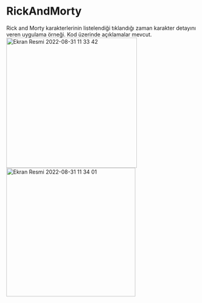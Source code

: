 # RickAndMorty
Rick and Morty karakterlerinin listelendiği tıklandığı zaman karakter detayını veren uygulama örneği. Kod üzerinde açıklamalar mevcut.
<img width="343" alt="Ekran Resmi 2022-08-31 11 33 42" src="https://user-images.githubusercontent.com/98044736/187635579-180a2cf2-31df-4f67-99b1-7664f467ff05.png">
<img width="339" alt="Ekran Resmi 2022-08-31 11 34 01" src="https://user-images.githubusercontent.com/98044736/187635591-062beea7-c77d-42cf-b50d-dfa52b83d4d8.png">
